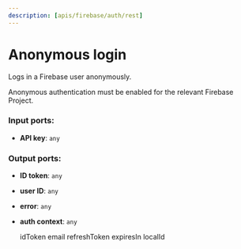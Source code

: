 ```yaml
---
description: [apis/firebase/auth/rest]
---
```


# Anonymous login

Logs in a Firebase user anonymously.

Anonymous authentication must be enabled for the relevant Firebase Project.

### Input ports:

* __API key__: `any`

### Output ports:

* __ID token__: `any`


* __user ID__: `any`


* __error__: `any`


* __auth context__: `any`

    idToken
    email
    refreshToken
    expiresIn
    localId

